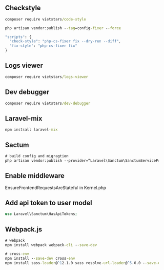 ## Checkstyle
```cmd
composer require vietstars/code-style

php artisan vendor:publish --tag=config-fixer --force

"scripts": {
  "check-style": "php-cs-fixer fix --dry-run --diff",
  "fix-style": "php-cs-fixer fix"
}
```

## Logs viewer
```cmd
composer require vietstars/logs-viewer
```

## Dev debugger
```cmd
composer require vietstars/dev-debugger
```

## Laravel-mix
```cmd
npm instsall laravel-mix
```

## Sactum
```cmd
# build config and migragtion
php artisan vendor:publish --provider=”Laravel\Sanctum\SanctumServiceProvider”
```
## Enable middleware
EnsureFrontendRequestsAreStateful in Kernel.php

## Add api token to user model
```php
use Laravel\Sanctum\HasApiTokens; 
```

## Webpack.js
```cmd
# webpack
npm install webpack webpack-cli --save-dev

# cross-env
npm install --save-dev cross-env
npm install sass-loader@^12.1.0 sass resolve-url-loader@^5.0.0 --save-dev --legacy-peer-deps
```